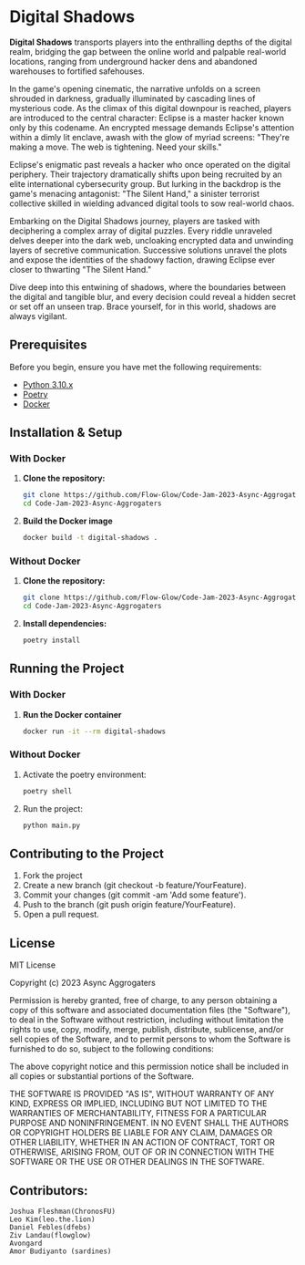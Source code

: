 # Digital Shadows

**Digital Shadows** transports players into the enthralling depths of the digital realm, bridging the gap
between the online world and palpable real-world locations, ranging from underground hacker dens and
abandoned warehouses to fortified safehouses.

In the game's opening cinematic, the narrative unfolds on a screen shrouded in darkness, gradually
illuminated by cascading lines of mysterious code. As the climax of this digital downpour is reached,
players are introduced to the central character: Eclipse is a master hacker known only by this codename.
An encrypted message demands Eclipse's attention within a dimly lit enclave, awash with the glow of myriad screens:
"They're making a move. The web is tightening. Need your skills."

Eclipse's enigmatic past reveals a hacker who once operated on the digital periphery. Their trajectory
dramatically shifts upon being recruited by an elite international cybersecurity group. But lurking in
the backdrop is the game's menacing antagonist: "The Silent Hand," a sinister terrorist collective skilled
in wielding advanced digital tools to sow real-world chaos.

Embarking on the Digital Shadows journey, players are tasked with deciphering a complex array of digital
puzzles. Every riddle unraveled delves deeper into the dark web, uncloaking encrypted data and unwinding
layers of secretive communication. Successive solutions unravel the plots and expose the identities of
the shadowy faction, drawing Eclipse ever closer to thwarting "The Silent Hand."

Dive deep into this entwining of shadows, where the boundaries between the digital and tangible blur, and
every decision could reveal a hidden secret or set off an unseen trap. Brace yourself, for in this world,
shadows are always vigilant.


## Prerequisites

Before you begin, ensure you have met the following requirements:

- [Python 3.10.x](https://www.python.org/downloads/)
- [Poetry](https://python-poetry.org/docs/#installation)
- [Docker](https://docs.docker.com/engine/install)

## Installation & Setup

### With Docker

1. **Clone the repository:**

   ```bash
   git clone https://github.com/Flow-Glow/Code-Jam-2023-Async-Aggrogaters.git
   cd Code-Jam-2023-Async-Aggrogaters
    ```
2. **Build the Docker image**
    ```bash
    docker build -t digital-shadows .
    ```

### Without Docker

1. **Clone the repository:**

   ```bash
   git clone https://github.com/Flow-Glow/Code-Jam-2023-Async-Aggrogaters.git
   cd Code-Jam-2023-Async-Aggrogaters
    ```
2. **Install dependencies:**
    ```bash
    poetry install
    ```
## Running the Project

### With Docker

1. **Run the Docker container**
    ```bash
    docker run -it --rm digital-shadows
    ```

### Without Docker

1. Activate the poetry environment:
    ```bash
    poetry shell
    ```
2. Run the project:
    ```bash
    python main.py
    ```
## Contributing to the Project
1. Fork the project
2. Create a new branch (git checkout -b feature/YourFeature).
3. Commit your changes (git commit -am 'Add some feature').
4. Push to the branch (git push origin feature/YourFeature).
5. Open a pull request.

## License
MIT License

Copyright (c) 2023 Async Aggrogaters

Permission is hereby granted, free of charge, to any person obtaining a copy
of this software and associated documentation files (the "Software"), to deal
in the Software without restriction, including without limitation the rights
to use, copy, modify, merge, publish, distribute, sublicense, and/or sell
copies of the Software, and to permit persons to whom the Software is
furnished to do so, subject to the following conditions:

The above copyright notice and this permission notice shall be included in all
copies or substantial portions of the Software.

THE SOFTWARE IS PROVIDED "AS IS", WITHOUT WARRANTY OF ANY KIND, EXPRESS OR
IMPLIED, INCLUDING BUT NOT LIMITED TO THE WARRANTIES OF MERCHANTABILITY,
FITNESS FOR A PARTICULAR PURPOSE AND NONINFRINGEMENT. IN NO EVENT SHALL THE
AUTHORS OR COPYRIGHT HOLDERS BE LIABLE FOR ANY CLAIM, DAMAGES OR OTHER
LIABILITY, WHETHER IN AN ACTION OF CONTRACT, TORT OR OTHERWISE, ARISING FROM,
OUT OF OR IN CONNECTION WITH THE SOFTWARE OR THE USE OR OTHER DEALINGS IN THE
SOFTWARE.

## Contributors:
```
Joshua Fleshman(ChronosFU)
Leo Kim(leo.the.lion)
Daniel Febles(dfebs)
Ziv Landau(flowglow)
Avongard
Amor Budiyanto (sardines)
```
